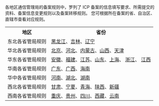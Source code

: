 各地区通信管理局的备案规则中，罗列了 ICP 备案的信息填写要求、所需提交的资料、备案信息变更规则以及备案转移规则。
您可根据所在备案的省、自治区、直辖市查看对应规则。
<table>
<tr>
<th>地区</th>
<th>省份</th>
</tr>
<tr>
<td>东北各省管局规则</td>
<td><a href="https://cloud.tencent.com/document/product/243/51682">黑龙江</a>、<a href="https://cloud.tencent.com/document/product/243/51689">吉林</a>、<a href="https://cloud.tencent.com/document/product/243/51688">辽宁</a></td>
</tr>
<tr>
<td>华北各省管局规则</td>
<td><a href="https://cloud.tencent.com/document/product/243/51695">北京</a>、<a href="https://cloud.tencent.com/document/product/243/51696">河北</a>、<a href="https://cloud.tencent.com/document/product/243/51697">内蒙古</a>、<a href="https://cloud.tencent.com/document/product/243/51698">山西</a>、<a href="https://cloud.tencent.com/document/product/243/51699">天津</a></td>
</tr>
<tr>
<td>华东各省管局规则</td>
<td><a href="https://cloud.tencent.com/document/product/243/51701">安徽</a>、<a href="https://cloud.tencent.com/document/product/243/51702">福建</a>、<a href="https://cloud.tencent.com/document/product/243/51703">江苏</a>、<a href="https://cloud.tencent.com/document/product/243/51704">山东</a>、<a href="https://cloud.tencent.com/document/product/243/51705">上海</a>、
<a href="https://cloud.tencent.com/document/product/243/51706">浙江</a>、
<a href="https://cloud.tencent.com/document/product/243/51707">江西</a></td>
</tr>
<tr>
<td>华南各省管局规则</td>
<td><a href="https://cloud.tencent.com/document/product/243/51709">广东</a>、<a href="https://cloud.tencent.com/document/product/243/51710">广西</a>、<a href="https://cloud.tencent.com/document/product/243/51711">海南</a></td>
</tr>
<tr>
<td>华中各省管局规则</td>
<td><a href="https://cloud.tencent.com/document/product/243/51713">河南</a>、<a href="https://cloud.tencent.com/document/product/243/51714">湖北</a>、<a href="https://cloud.tencent.com/document/product/243/51715">湖南</a></td>
</tr>
<tr>
<td>西北各省管局规则</td>
<td><a href="https://cloud.tencent.com/document/product/243/51717">甘肃</a>、<a href="https://cloud.tencent.com/document/product/243/51718">宁夏</a>、<a href="https://cloud.tencent.com/document/product/243/51719">青海</a>、<a href="https://cloud.tencent.com/document/product/243/51720">陕西</a>、<a href="https://cloud.tencent.com/document/product/243/51721">新疆</a></td>
</tr>
<tr>
<td>西南各省管局规则</td>
<td><a href="https://cloud.tencent.com/document/product/243/51723">重庆</a>、<a href="https://cloud.tencent.com/document/product/243/51724">贵州</a>、<a href="https://cloud.tencent.com/document/product/243/51725">四川</a>、<a href="https://cloud.tencent.com/document/product/243/51726">西藏</a>、<a href="https://cloud.tencent.com/document/product/243/51727">云南</a></td>
</tr>
</table>
